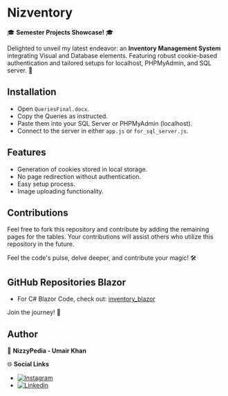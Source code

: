 # Nizventory

🎓 **Semester Projects Showcase!** 🎓

Delighted to unveil my latest endeavor: an **Inventory Management System** integrating Visual and Database elements. Featuring robust cookie-based authentication and tailored setups for localhost, PHPMyAdmin, and SQL server. 🚀

## Installation

- Open `QueriesFinal.docx`.
- Copy the Queries as instructed.
- Paste them into your SQL Server or PHPMyAdmin (localhost).
- Connect to the server in either `app.js` or `for_sql_server.js`.

## Features

- Generation of cookies stored in local storage.
- No page redirection without authentication.
- Easy setup process.
- Image uploading functionality.

## Contributions

Feel free to fork this repository and contribute by adding the remaining pages for the tables. Your contributions will assist others who utilize this repository in the future.

Feel the code's pulse, delve deeper, and contribute your magic! 🛠️

## GitHub Repositories Blazor

- For C# Blazor Code, check out: [inventory_blazor](https://github.com/umairniaziofficial/inventory_blazor)

Join the journey! 🌟


## Author

🚀 **NizzyPedia - Umair Khan**

🌐 **Social Links**

- [![Instagram](https://img.shields.io/badge/Instagram-%40nizzypedia-red)](https://www.instagram.com/nizzypedia/)
- [![Linkedin](https://img.shields.io/badge/Linkedin-%40nizzypedia-blue)](https://www.linkedin.com/in/nizzypedia/)
